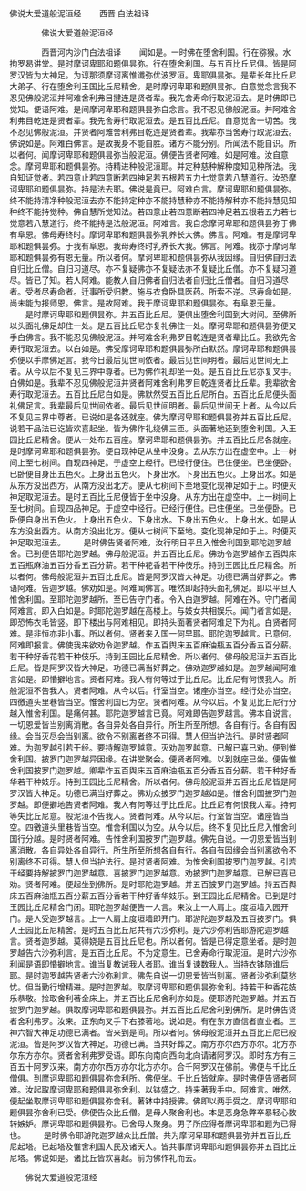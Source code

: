   佛说大爱道般泥洹经
　　西晋 白法祖译




　　　　佛说大爱道般泥洹经

　　　　西晋河内沙门白法祖译
　　闻如是。一时佛在堕舍利国。行在猕猴。水拘罗曷讲堂。是时摩诃卑耶和题俱昙弥。行在堕舍利国。与五百比丘尼俱。皆是阿罗汉皆为大神足。为谆那须摩诃离惟谶弥优波罗洹。卑耶俱昙弥。是辈长年比丘尼大弟子。行在堕舍利王国比丘尼精舍。是时摩诃卑耶和题俱昙弥。自意觉念言我不忍见佛般泥洹并阿难舍利弗目揵连是贤者辈。我先舍寿命行取泥洹去。是时佛即已觉知。便语阿难。是间摩诃卑耶和题俱昙弥自念言。我不忍见佛般泥洹。并阿难舍利弗目乾连是贤者辈。我先舍寿行取泥洹去。是五百比丘尼。自意觉舍一切苦。我不忍见佛般泥洹。并贤者阿难舍利弗目乾连是贤者辈。我辈亦当舍寿行取泥洹去。佛说如是。阿难白佛言。是故我身不能自胜。诸方不能分别。所闻法不能自识。所以者何。闻摩诃卑耶和题俱昙弥当般泥洹。佛便告贤者阿难。如是阿难。汝自意念。摩诃卑耶和题俱昙弥。持精进种般泥洹耶。并定种慈种解种度知见种所法。我自知证觉者。若四意止若四意断若四神足若五根若五力七觉意若八慧道行。汝恐摩诃卑耶和题俱昙弥。持是法去耶。佛说是竟已。阿难白言。摩诃卑耶和题俱昙弥。终不能持清净种般泥洹去亦不能持定种亦不能持慧种亦不能持解种亦不能持慧见知种终不能持觉种。佛自慧所觉知法。若四意止若四意断若四神足若五根若五力若七觉意若八慧道行。终不能持是法般泥洹。阿难言。我自念摩诃卑耶和题俱昙弥于佛有阜恩。佛母寿终时。摩诃卑耶和题俱昙弥乳养长大佛。佛言。阿难。有是摩诃卑耶和题俱昙弥。于我有阜恩。我母寿终时乳养长大我。佛言。阿难。我亦于摩诃卑耶和题俱昙弥有恩无量。所以者何。摩诃卑耶和题俱昙弥从我因缘。自归佛自归法自归比丘僧。自归习道尽。亦不复疑佛亦不复疑法亦不复疑比丘僧。亦不复疑习道尽。皆已了知。若人阿难。能教人自归佛者自归法者自归比丘僧者。自归习道尽者。受者尽寿命者。迁事所受归教。施与衣食卧具医药。所索不逆。尽寿命如是。尚未能为报师恩。佛言。是故阿难。我于摩诃卑耶和题俱昙弥。有阜恩无量。
　　是时摩诃卑耶和题俱昙弥。并五百比丘尼。便俱出堕舍利国到大树间。至佛所以头面礼佛足却住一处。是五百比丘尼亦复礼佛住一处。摩诃卑耶和题俱昙弥便叉手白佛言。我不能忍见佛般泥洹。并阿难舍利弗罗目乾连是贤者辈比丘。我欲先舍寿行取泥洹去。以白如是。佛受摩诃卑耶和题俱昙弥所白默然。摩诃卑耶和题俱昙弥便以手摩佛足言。我今日最后见世间依者。最后见世间明者。最后见世间无上者。从今以后不复见三界中尊者。已为佛作礼却坐一处。是五百比丘尼亦复叉手。白佛如是。我辈不忍见佛般泥洹并贤者阿难舍利弗罗目乾连贤者比丘辈。我辈欲舍寿行取泥洹去。五百比丘尼白如是。佛默然受五百比丘尼所白。五百比丘尼便头面礼佛足言。我辈最后见世间依者。最后见世间明者。最后见世间无上者。从今以后不复见三界中尊者。已说如是各还就座。佛为摩诃卑耶和题俱昙弥并五百比丘尼。说若干品法已讫皆欢喜起坐。皆为佛作礼绕佛三匝。头面著地还到堕舍利国。入王园比丘尼精舍。便从一处布五百座。摩诃卑耶和题俱昙弥。并五百比丘尼各就座。是时摩诃卑耶和题俱昙弥。便自现神足从坐中没身。去从东方出在虚空中。上一树间上至七树间。自现四神足。于虚空上经行。已经行便住。已住便坐。已坐便卧。已卧便自身出五色火。上身出五色火。下身出水。下身出五色火。上身出水。如是从东方没出西方。从南方没出北方。便从七树间下至地变化现神足如于上。时便灭神足取泥洹去。是时五百比丘尼便皆于坐中没身。从东方出在虚空中。上一树间上至七树间。自现四品神足。于虚空中经行。已经行便住。已住便坐。已坐便卧。已卧便自身出五色火。上身出五色火。下身出水。下身出五色火。上身出水。如是从东方没出西方。从南方没出北方。便从七树间下至地。变化现神足如于上。时便灭神足取泥洹去。
　　是时佛告贤者阿难。汝行明日平旦入惟舍利国到耶陀迦罗越舍。已到便告耶陀迦罗越。佛母般泥洹。并五百比丘尼。佛劝令迦罗越作五百舆床五百瓶麻油五百分香五百分薪。若干种花香若干种伎乐。持到王园比丘尼精舍。所以者何。佛母般泥洹并五百比丘尼。皆是阿罗汉皆大神足。功德已满当好葬之。佛语阿难。告迦罗越。佛劝如是。阿难闻佛言。唯然即起持头面礼佛足。即以平旦入惟舍利国。至耶陀迦罗越所。至已告守门者。令入白迦罗越。阿难在外。守门者闻阿难言。即入白如是。时耶陀迦罗越在高楼上。与妓女共相娱乐。闻门者言如是。即恐怖衣毛皆竖。即下楼出与阿难相见。即持头面著贤者阿难足下为礼。白贤者阿难。是非恒亦非小事。所以者何。贤者来入国一何早耶。耶陀迦罗越言。已意何。阿难即报言。佛使我来欲劝令迦罗越。作五百舆床五百麻油瓶五百分香五百分薪。若干种好香花若干种伎乐。持到王园比丘尼精舍。所以者何。佛母般泥洹并五百比丘尼。皆是阿罗汉皆大神足。功德已满当好葬之。佛劝迦罗越如是。迦罗越闻阿难言如是。即惛擗地言。贤者阿难。我人有何等过于比丘尼。比丘尼有何恨我人。所般泥洹不告我人。贤者阿难。从今以后。行室当空。诸座亦当空。经行处亦当空。四徼道头里巷皆当空。惟舍利国已为空。贤者阿难。从今以后。不复见比丘尼行分越入惟舍利国。是痛何甚。耶陀迦罗越言已竟。阿难即告迦罗越言。佛本自说言。一切恩爱皆当别离消散。各自异处各自异行。所生所至所想。各自有行。各自有因缘。会当灭尽会当别离。欲令不别离者终不可得。慧人但当护法行。是时贤者阿难。为迦罗越引若干经。要持解迦罗越意。灭劝迦罗越意。已解已喜已劝。便到惟舍利国。披罗门迦罗越异因缘。在讲堂聚会。便贤者阿难。以到就座已坐。便告惟舍利国披罗门迦罗越。卿辈作五百舆床五百麻油瓶五百分香五百分薪。若干种好香华若干种妓乐。持到王园比丘尼精舍。所以者何。佛母般泥洹并五百比丘尼皆是阿罗汉皆大神足。功德已满当好葬之。佛劝众披罗门迦罗越如是。惟舍利国披罗门迦罗越。即便擗地告贤者阿难。我人有何等过于比丘尼。比丘尼有何恨我人辈。持何等失比丘尼意。般泥洹不告我人。贤者阿难。从今以后。行室皆当空。诸座皆当空。四徼道头里巷皆当空。惟舍利国以为空。从今以后。终不复见比丘尼入惟舍利国行分越。是时贤者阿难。告惟舍利国披罗门迦罗越。佛先自说。一切恩爱皆当别离消散。各自异处各自异行。所生所至所想各自有行。各自有因缘会当别离欲令不别离终不可得。慧人但当护法行。是时贤者阿难。为惟舍利国披罗门迦罗越。引若干经要持解披罗门迦罗越意。喜披罗门迦罗越意。劝披罗门迦罗越意。已解已喜已劝。贤者阿难。便起坐到佛所。是时耶陀迦罗越。并五百披罗门迦罗越。持五百舆床五百麻油瓶五百分薪五百分香若干种好香华妓乐。到王园比丘尼精舍。已到是时王园比丘尼精舍门闭。耶陀迦罗越便告一人言。来汝上一人肩上。度垣墙入园开门。是人受迦罗越言。上一人肩上度垣墙即开门。耶游陀迦罗越及五百披罗门。俱入王园比丘尼精舍。是时五百比丘尼共有六沙弥利。是六沙弥利告耶游陀迦罗越言。贤者迦罗越。莫得娆是五百比丘尼也。所以者何。皆是已得定意坐者。是时迦罗越告六沙弥利言。是五百比丘尼。不为定意生。已舍寿命行取泥洹。是时六沙弥利闻是语即惛擗地言。谁当复教诫我人者耶。谁当复谏数我人。当持衣钵随谁后耶。是时迦罗越告贤者六沙弥利言。佛先自说一切恩爱皆当别离。贤者沙弥利莫愁忧。但当勤行增精进。是时迦罗越。取摩诃卑耶和题俱昙弥舍利。持若干种香花妓乐恭敬。捡取舍利著金床上。并五百比丘尼舍利亦如是。便耶游陀迦罗越。并五百披罗门迦罗越。俱取摩诃卑耶和题俱昙弥。并五百比丘尼舍利到佛所。是时佛告贤者舍利弗罗。汝来。正东向叉手下右膝著地。说如是。有在东方直信者直业者。三神六智大神足功德已满者。皆来到是间。所以者何。佛母般泥洹并五百比丘尼已般泥洹。皆是阿罗汉皆大神足。功德已满。当共好葬之。南方亦尔西方亦尔。北方亦尔东方亦尔。贤者舍利弗罗受语。即东向南向西向北向请诸阿罗汉。即时东方有三百五十阿罗汉来。南方亦尔西方亦尔北方亦尔。合千阿罗汉在佛前。佛便与千比丘僧俱。到摩诃卑耶和题俱昙弥舍利所。佛便坐。千比丘皆就座。是时佛便告贤者阿难。汝起取摩诃卑耶和题俱昙弥舍利。以钵盛之。持来著我手中。阿难言。唯然。便起坐取摩诃卑耶和题俱昙弥舍利。著钵中持授佛。佛即以两手受之。摩诃卑耶和题俱昙弥舍利已受。佛便告众比丘僧。是母人聚舍利也。本是恶身急弊卒暴轻心数转嫉妒。摩诃卑耶和题俱昙弥。已舍母人聚身。男子所应得者摩诃卑耶和题为已得也。
　　是时佛令耶游陀迦罗越众比丘僧。共为摩诃卑耶和题俱昙弥并五百比丘尼起塔。已起塔及惟舍利国人民及诸天人。皆共事摩诃卑耶和题俱昙弥并五百比丘尼塔。佛说如是。诸比丘皆欢喜起。前为佛作礼而去。

　　佛说大爱道般泥洹经


